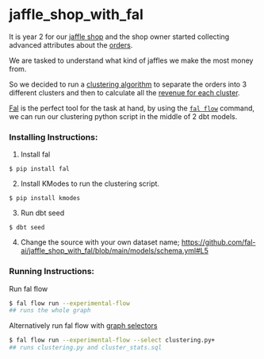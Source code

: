 # jaffle_shop_with_fal

It is year 2 for our [jaffle shop](https://github.com/dbt-labs/jaffle_shop) and the shop owner started collecting advanced attributes about the [orders](https://github.com/fal-ai/jaffle_shop_with_fal/blob/main/seeds/raw_order_attributes.csv).

We are tasked to understand what kind of jaffles we make the most money from.

So we decided to run a [clustering algorithm](https://github.com/fal-ai/jaffle_shop_with_fal/blob/main/clustering.py) to separate the orders into 3 different clusters and then to calculate all the [revenue for each cluster](https://github.com/fal-ai/jaffle_shop_with_fal/blob/main/models/cluster_stats.sql).

[Fal](https://github.com/fal-ai/fal) is the perfect tool for the task at hand, by using the [`fal flow`](https://blog.fal.ai/python-or-sql-why-not-both/) command, we can run our clustering python script in the middle of 2 dbt models. 


### Installing Instructions:

1) Install fal
```
$ pip install fal
```

2) Install KModes to run the clustering script.
```
$ pip install kmodes
```

3) Run dbt seed
```
$ dbt seed
```

4) Change the source with your own dataset name; https://github.com/fal-ai/jaffle_shop_with_fal/blob/main/models/schema.yml#L5

### Running Instructions:

Run fal flow 
```bash
$ fal flow run --experimental-flow
## runs the whole graph
```

Alternatively run fal flow with [graph selectors](https://docs.getdbt.com/reference/node-selection/graph-operators)
```bash
$ fal flow run --experimental-flow --select clustering.py+
## runs clustering.py and cluster_stats.sql
```

